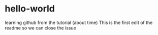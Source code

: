 # hello-world
learning github from the tutorial (about time)
This is the first edit of the readme so we can close the issue 

